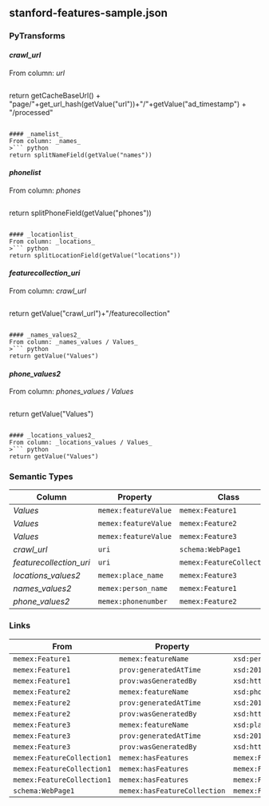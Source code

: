 ## stanford-features-sample.json

### PyTransforms
#### _crawl_url_
From column: _url_
>``` python
return getCacheBaseUrl() + "page/"+get_url_hash(getValue("url"))+"/"+getValue("ad_timestamp") + "/processed"
```

#### _namelist_
From column: _names_
>``` python
return splitNameField(getValue("names"))
```

#### _phonelist_
From column: _phones_
>``` python
return splitPhoneField(getValue("phones"))
```

#### _locationlist_
From column: _locations_
>``` python
return splitLocationField(getValue("locations"))
```

#### _featurecollection_uri_
From column: _crawl_url_
>``` python
return getValue("crawl_url")+"/featurecollection"
```

#### _names_values2_
From column: _names_values / Values_
>``` python
return getValue("Values")
```

#### _phone_values2_
From column: _phones_values / Values_
>``` python
return getValue("Values")
```

#### _locations_values2_
From column: _locations_values / Values_
>``` python
return getValue("Values")
```


### Semantic Types
| Column | Property | Class |
|  ----- | -------- | ----- |
| _Values_ | `memex:featureValue` | `memex:Feature1`|
| _Values_ | `memex:featureValue` | `memex:Feature2`|
| _Values_ | `memex:featureValue` | `memex:Feature3`|
| _crawl_url_ | `uri` | `schema:WebPage1`|
| _featurecollection_uri_ | `uri` | `memex:FeatureCollection1`|
| _locations_values2_ | `memex:place_name` | `memex:Feature3`|
| _names_values2_ | `memex:person_name` | `memex:Feature1`|
| _phone_values2_ | `memex:phonenumber` | `memex:Feature2`|


### Links
| From | Property | To |
|  --- | -------- | ---|
| `memex:Feature1` | `memex:featureName` | `xsd:person_name`|
| `memex:Feature1` | `prov:generatedAtTime` | `xsd:2014-10-12`|
| `memex:Feature1` | `prov:wasGeneratedBy` | `xsd:http://memexproxy.com/data/software/extractor/stanford/0.1`|
| `memex:Feature2` | `memex:featureName` | `xsd:phonenumber`|
| `memex:Feature2` | `prov:generatedAtTime` | `xsd:2014-10-12`|
| `memex:Feature2` | `prov:wasGeneratedBy` | `xsd:http://memexproxy.com/data/software/extractor/stanford/0.1`|
| `memex:Feature3` | `memex:featureName` | `xsd:place_name`|
| `memex:Feature3` | `prov:generatedAtTime` | `xsd:2014-10-12`|
| `memex:Feature3` | `prov:wasGeneratedBy` | `xsd:http://memexproxy.com/data/software/extractor/stanford/0.1`|
| `memex:FeatureCollection1` | `memex:hasFeatures` | `memex:Feature1`|
| `memex:FeatureCollection1` | `memex:hasFeatures` | `memex:Feature2`|
| `memex:FeatureCollection1` | `memex:hasFeatures` | `memex:Feature3`|
| `schema:WebPage1` | `memex:hasFeatureCollection` | `memex:FeatureCollection1`|
